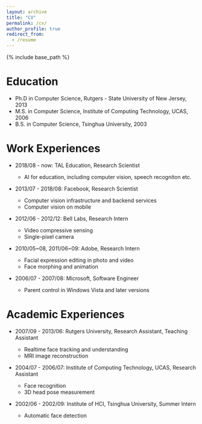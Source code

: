 ```yaml
---
layout: archive
title: "CV"
permalink: /cv/
author_profile: true
redirect_from:
  - /resume
---
```


{% include base_path %}

Education
======

* Ph.D in Computer Science, Rutgers - State University of New Jersey, 2013
* M.S. in Computer Science, Institute of Computing Technology, UCAS, 2006
* B.S. in Computer Science, Tsinghua University, 2003

Work Experiences
======
* 2018/08 - now: TAL Education, Research Scientist
  * AI for education, including computer vision, speech recogniton etc.

* 2013/07 - 2018/08: Facebook, Research Scientist
  * Computer vision infrastructure and backend services
  * Computer vision on mobile

* 2012/06 - 2012/12: Bell Labs, Research Intern
  * Video compressive sensing
  * Single-pixel camera

* 2010/05~08, 2011/06~09: Adobe, Research Intern
  * Facial expression editing in photo and video
  * Face morphing and animation

* 2006/07 - 2007/08: Microsoft, Software Engineer
  * Parent control in Windows Vista and later versions

Academic Experiences
======
* 2007/09 - 2013/06: Rutgers University, Research Assistant, Teaching Assistant
  * Realtime face tracking and understanding
  * MRI image reconstruction

* 2004/07 - 2006/07: Institute of Computing Technology, UCAS, Research Assistant
  * Face recognition
  * 3D head pose measurement

* 2002/06 - 2002/09: Institute of HCI, Tsinghua University, Summer Intern
  * Automatic face detection
